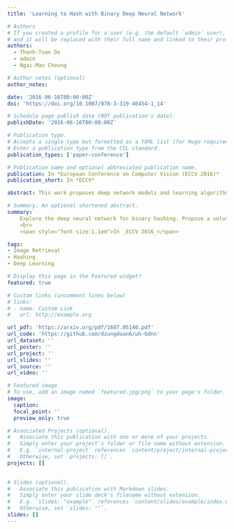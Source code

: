 ```yaml
---
title: 'Learning to Hash with Binary Deep Neural Network'

# Authors
# If you created a profile for a user (e.g. the default `admin` user), write the username (folder name) here
# and it will be replaced with their full name and linked to their profile.
authors:
  - Thanh-Toan Do
  - admin
  - Ngai-Man Cheung

# Author notes (optional)
author_notes:

date: '2016-06-16T00:00:00Z'
doi: 'https://doi.org/10.1007/978-3-319-46454-1_14'

# Schedule page publish date (NOT publication's date).
publishDate: '2016-06-16T00:00:00Z'

# Publication type.
# Accepts a single type but formatted as a YAML list (for Hugo requirements).
# Enter a publication type from the CSL standard.
publication_types: ['paper-conference']

# Publication name and optional abbreviated publication name.
publication: In *European Conference on Computer Vision (ECCV 2016)*
publication_short: In *ECCV*

abstract: This work proposes deep network models and learning algorithms for unsupervised and supervised binary hashing. Our novel network design constrains one hidden layer to directly output the binary codes. This addresses a challenging issue in some previous works`:` optimizing non-smooth objective functions due to binarization. Moreover, we incorporate independence and balance properties in the direct and strict forms in the learning. Furthermore, we include similarity preserving property in our objective function. Our resulting optimization with these binary, independence, and balance constraints is difficult to solve. We propose to attack it with alternating optimization and careful relaxation. Experimental results on three benchmark datasets show that our proposed methods compare favorably with the state of the art.

# Summary. An optional shortened abstract.
summary: 
    Explore the deep neural network for binary hashing. Propose a solution for optimising neural network (backpropagation) with a binary constraint
    <br> 
    <span style="font-size:1.1em">In _ECCV 2016_</span>

tags: 
- Image Retrieval
- Hashing
- Deep Learning

# Display this page in the Featured widget?
featured: true

# Custom links (uncomment lines below)
# links:
# - name: Custom Link
#   url: http://example.org

url_pdf: 'https://arxiv.org/pdf/1607.05140.pdf'
url_code: 'https://github.com/dzungdoan6/uh-bdnn'
url_dataset: ''
url_poster: ''
url_project: ''
url_slides: ''
url_source: ''
url_video: ''

# Featured image
# To use, add an image named `featured.jpg/png` to your page's folder.
image:
  caption: 
  focal_point: ''
  preview_only: true

# Associated Projects (optional).
#   Associate this publication with one or more of your projects.
#   Simply enter your project's folder or file name without extension.
#   E.g. `internal-project` references `content/project/internal-project/index.md`.
#   Otherwise, set `projects: []`.
projects: []
  

# Slides (optional).
#   Associate this publication with Markdown slides.
#   Simply enter your slide deck's filename without extension.
#   E.g. `slides: "example"` references `content/slides/example/index.md`.
#   Otherwise, set `slides: ""`.
slides: []
---
```

